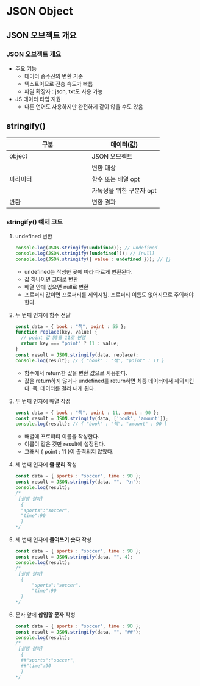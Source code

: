 # JSON Object

## JSON 오브젝트 개요

### JSON 오브젝트 개요

- 주요 기능
  - 데이터 송수신의 변환 기준
  - 텍스트이므로 전송 속도가 빠름
  - 파일 확장자 : json, txt도 사용 가능
- JS 데이터 타입 지원
  - 다른 언어도 사용하지만 완전하게 같이 않을 수도 있음



## stringify()

<table>
  <thead>
    <th>구분</th>
    <th colspan="2">데이터(값)</th>
  </thead>
  <tbody>
    <tr>
      <td style="width:200px;">object</td>
      <td colspan="2">JSON 오브젝트</td>
    </tr>
    <tr>
      <td rowspan="4">파라미터</td>
    </tr>
    <tr>
      <td>변환 대상</td>
    </tr>
    <tr>
      <td>함수 또는 배열 opt</td>
    </tr>
    <tr>
      <td>가독성을 위한 구분자 opt</td>
    </tr>
    <tr>
      <td>반환</td>
      <td>변환 결과</td>
    </tr>
  </tbody>
</table>

### stringify() 예제 코드

1. undefined 변환

   ```javascript
   console.log(JSON.stringify(undefined)); // undefined
   console.log(JSON.stringify([undefined])); // [null]
   console.log(JSON.stringify({ value : undefined })); // {}
   ```

   - undefined는 작성한 곳에 따라 다르게 변환된다.
   - 값 하나이면 그대로 변환
   - 배열 안에 있으면 null로 변환
   - 프로퍼티 값이면 프로퍼티를 제외시킴. 프로퍼티 이름도 없어지므로 주의해야 한다.

2. 두 번째 인자에 함수 전달

   ```js
   const data = { book : "책", point : 55 };
   function replace(key, value) {
     // point 값 55를 11로 변경
     return key === "point" ? 11 : value;
   }
   const result = JSON.stringify(data, replace);
   console.log(result); // { "book" : "책", "point" : 11 }
   ```

   - 함수에서 return한 값을 변환 값으로 사용한다.
   - 값을 return하지 않거나 undefined를 return하면 최종 데이터에서 제외시킨다. 즉, 데이터를 걸러 내게 된다.

3. 두 번째 인자에 배열 작성

   ```js
   const data = { book : "책", point : 11, amout : 90 };
   const result = JSON.stringify(data, ['book', 'amount']);
   console.log(result); // { "book" : "책", "amount" : 90 }
   ```

   - 배열에 프로퍼티 이름을 작성한다.
   - 이름이 같은 것만 result에 설정된다.
   - 그래서 { point : 11 }이 출력되지 않았다.

4. 세 번째 인자에 **줄 분리** 작성

   ```js
   const data = { sports : "soccer", time : 90 };
   const result = JSON.stringify(data, "", '\n');
   console.log(result);
   /*
   	[실행 결과]
   	 {
   	 "sports":"soccer",
   	 "time":90
   	 }
   */
   ```

5. 세 번째 인자에 **들여쓰기 숫자** 작성

   ```js
   const data = { sports : "soccer", time : 90 };
   const result = JSON.stringify(data, "", 4);
   console.log(result);
   /*
   	[실행 결과]
   	 {
   	     "sports":"soccer",
   	     "time":90
   	 }
   */
   ```

6. 문자 앞에 **삽입할 문자** 작성

   ``` js
   const data = { sports : "soccer", time : 90 };
   const result = JSON.stringify(data, "", "##");
   console.log(result);
   /*
   	[실행 결과]
   	 {
   	 ##"sports":"soccer",
   	 ##"time":90
   	 }
   */
   ```
